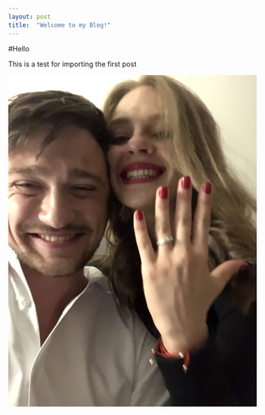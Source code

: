 ```yaml
---
layout: post
title:  "Welcome to my Blog!"
---
```



#Hello

This is a test for importing the first post

![Me and my lovely fiancee](/blog_images/test.jpg)